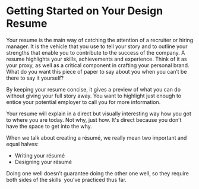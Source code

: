 # Getting Started on Your Design Resume

Your resume is the main way of catching the attention of a recruiter or hiring manager. It is the vehicle that you use to tell your story and to outline your strengths that enable you to contribute to the success of the company. A resume highlights your skills, achievements and experience. Think of it as your proxy, as well as a critical component in crafting your personal brand. What do you want this piece of paper to say about you when you can’t be there to say it yourself?

By keeping your resume concise, it gives a preview of what you can do without giving your full story away. You want to highlight just enough to entice your potential employer to call you for more information.

Your resume will explain in a direct but visually interesting way how you got to where you are today. Not why, just how. It's direct because you don’t have the space to get into the why.

When we talk about creating a résumé, we really mean two important and equal halves: 

- Writing your résumé
- Designing your résumé

Doing one well doesn’t guarantee doing the other one well, so they require both sides of the skills  you’ve practiced thus far. 

